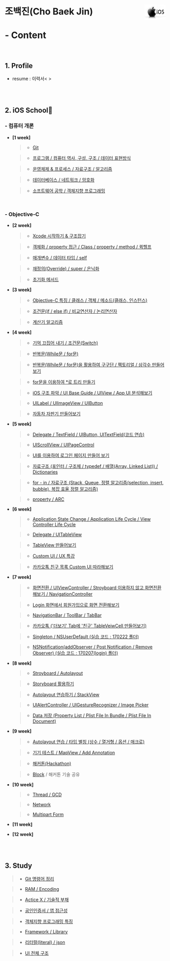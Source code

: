 # 조백진(Cho Baek Jin)<a href="url"><img src="Study/Image/apple-logo.png" align="right" height="48" ></a>


# - Content

<br>

## 1. Profile

- resume : 이력서< >

<br><br>

## 2. iOS School🍎
### - 컴퓨터 개론

- **[1 week]**
  
	>- [Git](https://github.com/BaekJinCho/iOS.school/tree/master/ConceptProject/170109)
	
	>- [프로그램 / 컴퓨터 역사, 구성, 구조 / 데이터 표현방식](https://github.com/BaekJinCho/iOS.school/tree/master/ConceptProject/170110)
	
	>- [운영체제 & 프로세스 / 자료구조 / 알고리즘](https://github.com/BaekJinCho/iOS.school/tree/master/ConceptProject/170111)
	
	>- [데이터베이스 / 네트워크 / 암호화](https://github.com/BaekJinCho/iOS.school/tree/master/ConceptProject/170112)
	
	>- [소프트웨어 공학 / 객체지향 프로그래밍](https://github.com/BaekJinCho/iOS.school/tree/master/ConceptProject/170113)


<br>

### - Objective-C

- **[2 week]**

	>- [Xcode 시작하기 & 구조잡기](https://github.com/BaekJinCho/iOS.school/tree/master/ConceptProject/170116)
	
	>-  [객체화 / property 접근 / Class / property / method / 퀵헬프](https://github.com/BaekJinCho/iOS.school/tree/master/ConceptProject/170117)
	
	>- [매개변수 / 데이터 타입 / self](https://github.com/BaekJinCho/iOS.school/tree/master/ConceptProject/17011819)
	
	>- [재정의(Override) / super / 은닉화](https://github.com/BaekJinCho/iOS.school/tree/master/ConceptProject/170119)
	
	>- [초기화 메서드](https://github.com/BaekJinCho/iOS.school/tree/master/ConceptProject/170120)

- **[3 week]**

	>- [Objective-C 특징 / 클래스 / 객체 / 메소드(클래스, 인스턴스)](https://github.com/BaekJinCho/iOS.school/tree/master/ConceptProject/170123)
	
	>- [조건문(if / else if) / 비교연산자 / 논리연산자](https://github.com/BaekJinCho/iOS.school/tree/master/ConceptProject/170124) 
	
	>- [계산기 알고리즘](https://github.com/BaekJinCho/iOS.school/tree/master/Study/Study5)  

- **[4 week]**

	>- [기억 끄집어 내기 / 조건문(Switch)](ConceptProject/170131)
	
	>- [반복문(While문 / for문)](ConceptProject/170201)
	
	>- [반복문(While문 / for문)을 활용하여 구구단 / 팩토리얼 / 삼각수 만들어보기](ConceptProject/170201(Exam))
	
	>- [for문을 이용하여 *로 트리 만들기](ConceptProject/170202(StarTree))
	
	>- [iOS 구조 파악 / UI Base Guide / UIView / App UI 분석해보기](ConceptProject/170202)
	
	>- [UILabel / UIImageView / UIButton](ConceptProject/170203)
	
	>- [자동차 자판기 만들어보기](ConceptProject/170205(VendingMachine))

- **[5 week]**

	>- [Delegate / TextField / UIButton, UITextField(코드 연습)](ConceptProject/170206) 
	
	>- [UIScrollView / UIPageControl](ConceptProject/170207)
	
	>- [UI를 이용하여 로그인 페이지 만들어 보기](ConceptProject/170207(Login))
	
	>- [자료구조 (포인터 / 구조체 / typedef / 배열(Array, Linked List)) / Dictionaries](ConceptProject/170208)
	
	>- [for - in / 자료구조 (Stack, Queue, 정렬 알고리즘(selection, insert, bubble), 복잡 효율 정렬 알고리즘)](ConceptProject/170209)
	
	>- [property / ARC](ConceptProject/170210)

- **[6 week]**

	>- [Application State Change / Application Life Cycle / View Controller Life Cycle](ConceptProject/170213)
	
	>- [Delegate / UITableView](ConceptProject/170215)
	
	>- [TableView 만들어보기](ConceptProject/170216)
	
	>- [Custom UI / UX 특강](ConceptProject/170217)
	
	>- [카카오톡 친구 목록 Custom UI 따라해보기](ConceptProject/170219(CustomUI))

- **[7 week]**

	>- [화면전환 / UIViewController / Stroyboard 이용하지 않고 화면전환 해보기 / NavigationController](ConceptProject/170220(UIViewcontroller))
	 
	>- [Login 화면에서 회원가입으로 화면 전환해보기](ConceptProject/170220)
	
	>- [NavigationBar / ToolBar / TabBar](ConceptProject/170221(Navigation))
	
	>- [카카오톡 ('더보기' Tab에 '친구' TableVeiwCell 만들어보기)](ConceptProject/170222)
	
	>- [Singleton / NSUserDefault (실습 코드 : 170222 폴더)](ConceptProject/170223)
	
	>- [NSNotification(addObserver / Post Notification / Remove Observer) (실습 코드 : 170207(login) 폴더)](ConceptProject/170224)

- **[8 week]**
	>- [Stroyboard / Autolayout](ConceptProject/170227)
	
	>- [Storyboard 활용하기](ConceptProject/170227(UseStoryboard))
	
	>- [Autolayout 연습하기 / StackView](ConceptProject/170228(AutoLayout))
	
	>- [UIAlertController / UIGestureRecognizer / Image Picker](ConceptProject/170302)
	
	>- [Data 저장 (Property List / Plist File In Bundle / Plist File In Document)](ConceptProject/170303)

- **[9 week]**

	>- [Autolayout 연습 / 타입 별칭 (상수 / 열거형 / 옵션 / 매크로)](ConceptProject/170306(AutolayoutPractice))
	
	>- [기기 테스트 / MapView / Add Annotation](ConceptProject/170307(MapView))
	
	>- [해커톤(Hackathon)](https://github.com/BaekJinCho/PetmeApp)
	
	>- [Block](ConceptProject/170310(BlockPractice)) / 해커톤 기술 공유

- **[10 week]**

	>- [Thread / GCD](ConceptProject/170313(Thread))
	
	>- [Network](ConceptProject/170315)
	
	>- [Multipart Form](ConceptProject/170317)

- **[11 week]**

- **[12 week]**

<br><br>

## 3. Study

> - [Git 명령어 정리](Study/Study6)

> - [RAM / Encoding](https://github.com/BaekJinCho/iOS.school/tree/master/Study/Study)

> - [Actice X / 기술적 부채](https://github.com/BaekJinCho/iOS.school/tree/master/Study/Study1)

> - [공인인증서 / 앱 접근성](https://github.com/BaekJinCho/iOS.school/tree/master/Study/Study2)

> - [객체지향 프로그래밍 특징](https://github.com/BaekJinCho/iOS.school/tree/master/Study/Study3)

> - [Framework / Library](https://github.com/BaekJinCho/iOS.school/tree/master/Study/Study4)

> - [리터럴(literal) / json](Study/Study7)

> - [UI 전체 구조](Study/Study8)